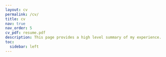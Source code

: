 ```yaml
---
layout: cv
permalink: /cv/
title: cv
nav: true
nav_order: 5
cv_pdf: resume.pdf
description: This page provides a high level summary of my experience. For a more detailed view of my select experiences, please see my resume above.
toc:
  sidebar: left
---
```


